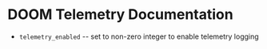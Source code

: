 # DOOM Telemetry Documentation

- `telemetry_enabled` -- set to non-zero integer to enable telemetry logging

